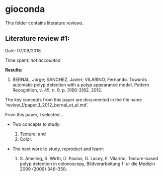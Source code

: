 # gioconda
This folder contains literature reviews.

Literature review #1:
---

Date: 07/09/2018

Time spent: _not accounted_ 


**Results:**

1. BERNAL, Jorge; SÁNCHEZ, Javier; VILARINO, Fernando. Towards automatic polyp detection with a polyp appearance model. Pattern Recognition, v. 45, n. 9, p. 3166-3182, 2012.

The key concepts from this paper are documented in the file name
'review\_1/paper\_1\_2012\_bernal\_et\_al.md'.

From this paper, I selected...

- Two concepts to study:

	1. Texture; and
	2. Color.

- The next work to study, reproduct and learn:

	1. S. Ameling, S. Wirth, D. Paulus, G. Lacey, F.  Vilariño,
		 Texture-based polyp detection in colonoscopy, Bildverarbeitung f¨ur
		 die Medizin 2009 (2009) 346–350. 

